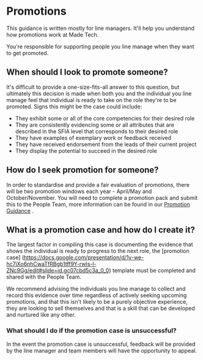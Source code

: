 # Promotions

This guidance is written mostly for line managers. It'll help you understand how promotions work at Made Tech.

You're responsible for supporting people you line manage when they want to get promoted.

## When should I look to promote someone?

It's difficult to provide a one-size-fits-all answer to this question, but ultimately this decision is made when both you and the individual you line manage feel that individual is ready to take on the role they're to be promoted. Signs this might be the case could include:

- They exhibit some or all of the core competencies for their desired role
- They are consistently evidencing some or all attributes that are described in the SFIA level that corresponds to their desired role
- They have examples of exemplary work or feedback received
- They have received endorsement from the leads of their current project
- They display the potential to succeed in the desired role

## How do I seek promotion for someone?

In order to standardise and provide a fair evaluation of promotions, there will be two promotion windows each year - April/May and October/November.  You will need to complete a promotion pack and submit this to the People Team, more information can be found in our [Promotion Guidance](https://docs.google.com/document/d/1SU_vMpC2Bp3M1qLO6kvKwmyUN4GWjSnCnJVxrdLUv5U/edit) .  

## What is a promotion case and how do I create it?

The largest factor in compiling this case is documenting the evidence that shows the individual is ready to progress to the next role, the [promotion case] (https://docs.google.com/presentation/d/1y-we-hc7iXo6nhCwaTfRBgb1tff9Y-rwIs-l-ZNc9Gg/edit#slide=id.gc07cbd5c3a_0_0) template must be completed and shared with the People Team. 

We recommend advising the individuals you line manage to collect and record this evidence over time regardless of actively seeking upcoming promotions, and that this isn't likely to be a purely objective experience, they are looking to sell themselves and that is a skill that can be developed and nurtured like any other.

### What should I do if the promotion case is unsuccessful?

In the event the promotion case is unsuccessful, feedback will be provided by the line manager and team members will have the opportunity to appeal. 
